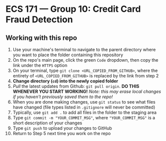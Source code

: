 # ECS 171 — Group 10: Credit Card Fraud Detection

## Working with this repo
1. Use your machine's terminal to navigate to the parent directory where you want to place the folder containing this repository
2. On the repo's main page, click the green `Code` dropdown, then copy the link under the `HTTPS` option
3. On your terminal, type `git clone <URL_COPIED_FROM_GITHUB>`, where the entirety of `<URL_COPIED_FROM_GITHUB>` is replaced by the link from step 2
4. **Change directory (`cd`) into the newly copied folder**
6. *Pull* the latest updates from Github: `git pull origin`. **DO THIS WHENEVER YOU START WORKING!** *Note: this may erase local changes if you haven't previously saved them to the repo!*
7. When you are done making changes, use `git status` to see what files have changed (file types listed in `.gitignore` will never be committed)
8. Typically, use `git add .` to add all files in the folder to the staging area
9. Type `git commit -m "YOUR_COMMIT_MSG"`, where `"YOUR_COMMIT_MSG"` is a short description of your changes
10. Type `git push` to upload your changes to GitHub
11. Return to Step 5 next time you work on the repo
